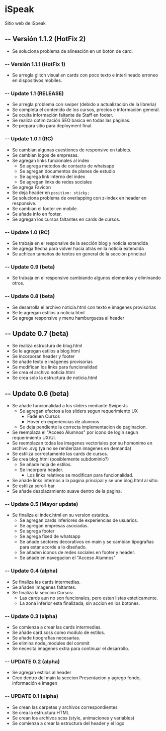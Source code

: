 
# iSpeak

Sitio web de iSpeak

## -- Versión 1.1.2 (HotFix 2)
- Se soluciona problema de alineación en un botón de card.

### -- Versión 1.1.1 (HotFix 1)
- Se arregla glitch visual en cards con poco texto e interlineado erroneo en dispositivos mobiles.

### -- Update 1.1 (RELEASE)
- Se arregla problema con swiper (debido a actualización de la librería)
- Se completa el contenido de los cursos, precios e información general.
- Se oculta información faltante de Staff en footer.
- Se realiza optimización SEO basica en todas las páginas.
- Se prepara sitio para deployment final.

### -- Update 1.0.1 (RC)
- Se cambian algunas cuestiones de responsive en tablets.
- Se cambian logos de empresas.
- Se agregan links funcionales al index
    - Se agrega metodos de contacto de whatsapp
    - Se agregan documentos de planes de estudio
    - Se agrega link interno del index
    - Se agregan links de redes sociales
- Se agrega Favicon
- Se deja header en `position: sticky;`
- Se soluciona problema de overlapping con z-index en header en responsive.
- Se cambian el footer en mobile.
- Se añade info en footer.
- Se agregan los cursos faltantes en cards de cursos.


### -- Update 1.0 (RC)
- Se trabaja en el responsive de la sección blog y noticia extendida
- Se agrega flecha para volver hacia atrás en la noticia extendida
- Se achican tamaños de textos en general de la sección principal

### -- Update 0.9 (beta)
- Se trabaja en el responsive cambiando algunos elementos y eliminando otros.

### -- Update 0.8 (beta)
- Se desarrolla el archivo noticia.html con texto e imágenes provisorias
- Se le agregan estilos a noticia.html
- Se agrega responsive y menu hamburguesa al header


## -- Update 0.7 (beta)
- Se realiza estructura de blog.html
- Se le agregan estilos a blog.html 
- Se incorporan header y footer
- Se añade texto e imágenes provisorias
- Se modifican los links para funcionalidad
- Se crea el archivo noticia.html
- Se crea solo la estructura de noticia.html

## -- Update 0.6 (beta)
- Se añade funcionalidad a los sliders mediante SwiperJs
    - Se agregan efectos a los sliders segun requerimiento UX
        - Fade en Cursos
        - Hover en experiencias de alumnos
    - Se deja pendiente la correcta implementacion de paginacion.
- Se reemplaza el "Acceso Alumnos" por icono de login segun requerimiento UX/UI.
- Se reemplazan todas las imagenes vectoriales por su homonimo en archivo .svg (ya no se renderizan imagenes en demanda)
- Se estiliza correctamente las cards de cursos.
- Se crea blog.html (posiblemente subdominio?)
    - Se añade hoja de estilos.
    - Se incorpora header.
        - Los links relativos se modifican para funcionalidad.
- Se añade links internos a la pagina principal y se une blog.html al sitio.
- Se estiliza scroll-bar
- Se añade desplazamiento suave dentro de la pagina.

### -- Update 0.5 (Mayor update)
- Se finaliza el index.html en su version estatica.
    - Se agregan cards inferiores de experiencias de usuarios.
    - Se agregan empresas asociadas.
    - Se agrega footer
    - Se agrega fixed de whatsapp
    - Se añade sectores decorativos en main y se cambian tipografias para estar acorde a lo diseñado.
    - Se añaden iconos de redes sociales en footer y header.
    - Se añade en navegacion el "Acceso Alumnos"

### -- Update 0.4 (alpha)
- Se finaliza las cards intermedias.
- Se añaden imagenes faltantes.
- Se finaliza la sección Cursos:
    - Las cards aun no son funcionales, pero estan listas esteticamente.
    - La zona inferior esta finalizada, sin accion en los botones.

### -- Update 0.3 (alpha)
- Se comienza a crear las cards intermedias.
- Se añade card.scss como modulo de estilos.
- Se añade tipografias necesarias.
- Se elimina node_modules del commit
- Se necesita imagenes extra para continuar el desarrollo. 

### -- UPDATE 0.2 (alpha)

- Se agregan estilos al header
- Creo dentro del main la seccion Presentacion y agrego fondo, información e imagen

### -- UPDATE 0.1 (alpha)

- Se crean las carpetas y archivos correspondientes
- Se crea la estructura HTML
- Se crean los archivos scss (style, animaciones y variables)
- Se comienza a crear la estructura del header y el logo



